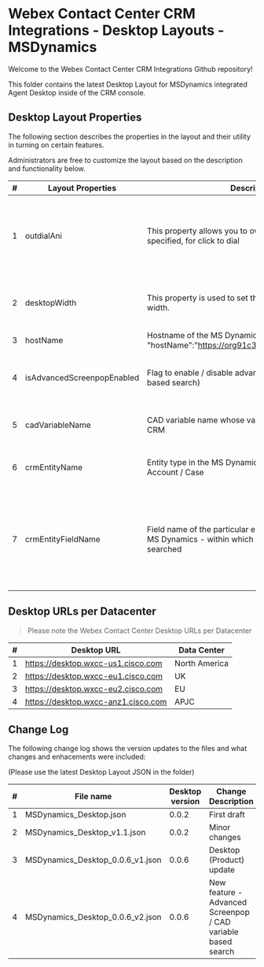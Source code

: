 # Webex Contact Center CRM Integrations - Desktop Layouts - MSDynamics

Welcome to the Webex Contact Center CRM Integrations Github repository!

This folder contains the latest Desktop Layout for MSDynamics integrated Agent Desktop inside of the CRM console.

## Desktop Layout Properties

The following section describes the properties in the layout and their utility in turning on certain features.

Administrators are free to customize the layout based on the description and functionality below.

| #   | Layout Properties          | Description                                                                                                      | Functionality                                                                                                                                                                                                                           |
| --- | -------------------------- | ---------------------------------------------------------------------------------------------------------------- | --------------------------------------------------------------------------------------------------------------------------------------------------------------------------------------------------------------------------------------- |
| 1   | outdialAni                 | This property allows you to override the Outdial ANI specified, for click to dial                                | Optional field. The default Outdial ANI set on the tenant or Agent Profile will be used.                                                                                                                                                |
| 2   | desktopWidth               | This property is used to set the desktop connector width.                                                        | Optional field. Default desktop width will be considered.                                                                                                                                                                               |
| 3   | hostName                   | Hostname of the MS Dynamics Instance (Example : "hostName":"https://org91c3bc64.crm.dynamics.com/")              | Mandatory field.                                                                                                                                                                                                                        |
| 4   | isAdvancedScreenpopEnabled | Flag to enable / disable advanced search (CAD variable based search)                                             | Mandatory field. The value should be either true or false.                                                                                                                                                                              |
| 5   | cadVariableName            | CAD variable name whose value is to be searched in the CRM                                                       | Mandatory field for advanced search.                                                                                                                                                                                                    |
| 6   | crmEntityName              | Entity type in the MS Dynamics. Example - Contact / Account / Case                                               | Mandatory field for advanced search.                                                                                                                                                                                                    |
| 7   | crmEntityFieldName         | Field name of the particular entity (crmEntityName) in MS Dynamics - within which the records are to be searched | Mandatory field for advanced search. Check [this](https://golive.anywhere365.io/platform_elements/webagent_for_dynamics365/scenarios/webagent_for_dynamcis365_cif_actions.html) for all the entity types and its associated field names |

## Desktop URLs per Datacenter

> Please note the Webex Contact Center Desktop URLs per Datacenter

| #   | Desktop URL                         | Data Center   |
| --- | ----------------------------------- | ------------- |
| 1   | https://desktop.wxcc-us1.cisco.com  | North America |
| 2   | https://desktop.wxcc-eu1.cisco.com  | UK            |
| 3   | https://desktop.wxcc-eu2.cisco.com  | EU            |
| 4   | https://desktop.wxcc-anz1.cisco.com | APJC          |

## Change Log

The following change log shows the version updates to the files and what changes and enhacements were included:

(Please use the latest Desktop Layout JSON in the folder)

| #   | File name                        | Desktop version | Change Description                                           |
| --- | -------------------------------- | --------------- | ------------------------------------------------------------ |
| 1   | MSDynamics_Desktop.json          | 0.0.2           | First draft                                                  |
| 2   | MSDynamics_Desktop_v1.1.json     | 0.0.2           | Minor changes                                                |
| 3   | MSDynamics_Desktop_0.0.6_v1.json | 0.0.6           | Desktop (Product) update                                     |
| 4   | MSDynamics_Desktop_0.0.6_v2.json | 0.0.6           | New feature - Advanced Screenpop / CAD variable based search |
